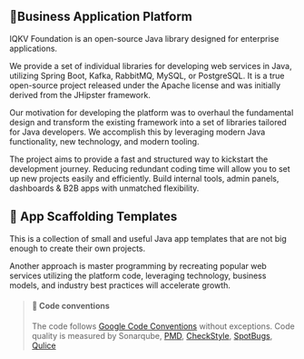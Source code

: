 ## 📎Business Application Platform

IQKV Foundation is an open-source Java library designed for enterprise applications.

We provide a set of individual libraries for developing web services in Java, utilizing Spring Boot, Kafka, RabbitMQ, MySQL, or PostgreSQL.
It is a true open-source project released under the Apache license and was initially derived from the JHipster framework.

Our motivation for developing the platform was to overhaul the fundamental design and transform the existing framework into a set of libraries tailored for Java developers.
We accomplish this by leveraging modern Java functionality, new technology, and modern tooling.

The project aims to provide a fast and structured way to kickstart the development journey. Reducing redundant coding time will allow you to set up new projects easily and efficiently.
Build internal tools, admin panels, dashboards & B2B apps with unmatched flexibility.

## 📐 App Scaffolding Templates

This is a collection of small and useful Java app templates that are not big enough to create their own projects.

Another approach is master programming by recreating popular web services utilizing the platform code, leveraging technology, business models, and industry best practices will accelerate growth.

> #### 🚥 Code conventions
>
> The code follows [Google Code Conventions](https://google.github.io/styleguide/javaguide.html) without exceptions. Code
> quality is measured by Sonarqube, [PMD](https://pmd.github.io/), [CheckStyle](https://checkstyle.sourceforge.io/), [SpotBugs](https://spotbugs.github.io/), [Qulice](https://www.qulice.com/)
